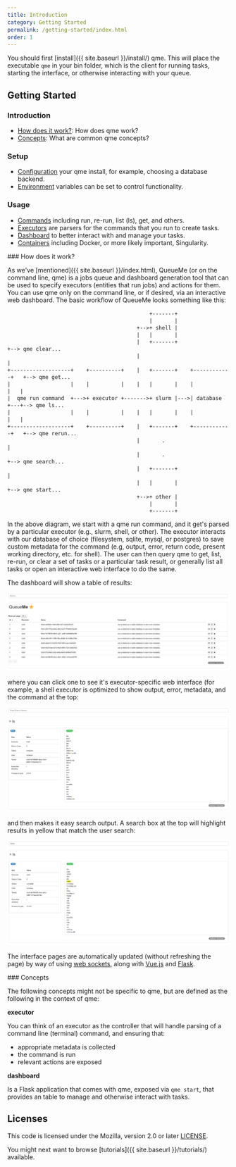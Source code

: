 ```yaml
---
title: Introduction
category: Getting Started
permalink: /getting-started/index.html
order: 1
---
```


You should first [install]({{ site.baseurl }}/install/) qme.
This will place the executable `qme` in your bin folder, which is the client
for running tasks, starting the interface, or otherwise interacting with your queue.

## Getting Started

### Introduction

 - [How does it work?](#how-does-it-work): How does qme work?
 - [Concepts](#concepts): What are common qme concepts?

### Setup

 - [Configuration](configure/) your qme install, for example, choosing a database backend.
 - [Environment](environment/) variables can be set to control functionality.

### Usage

 - [Commands](commands/) including run, re-run, list (ls), get, and others.
 - [Executors](executors/) are parsers for the commands that you run to create tasks.
 - [Dashboard](dashboard/) to better interact with and manage your tasks.
 - [Containers](containers/) including Docker, or more likely important, Singularity.

<a id="#how-does-it-work">
### How does it work?

As we've [mentioned]({{ site.baseurl }}/index.html), QueueMe (or on the command line, qme) 
is a jobs queue and dashboard generation tool that can be used
to specify executors (entities that run jobs) and actions for them. You can
use qme only on the command line, or if desired, via an interactive web dashboard.
The basic workflow of QueueMe looks something like this:

```
                                             +-------+
                                             |       |
                                         +-->+ shell |
                                         |   |       |
                                         |   +-------+                     +--> qme clear...
                                         |                                 |
+-------------------+    +----------+    |   +-------+    +------------+   +--> qme get...
|                   |    |          |    |   |       |    |            |   |
|  qme run command  +--->+ executor +------->+ slurm |--->| database   +---+--> qme ls...
|                   |    |          |    |   |       |    |            |   |
+-------------------+    +----------+    |   +-------+    +------------+   +--> qme rerun...
                                         |       .                         |
                                         |       .                         +--> qme search...
                                         |   +-------+                     |
                                         |   |       |                     +--> qme start...
                                         +-->+ other |
                                             |       |
                                             +-------+

```

In the above diagram, we start with a qme run command, and it get's parsed by a particular
executor (e.g., slurm, shell, or other). The executor interacts with our database of choice
(filesystem, sqlite, mysql, or postgres) to save custom metadata for the command (e.g,
output, error, return code, present working directory, etc. for shell). The
user can then query qme to get, list, re-run, or clear a set of tasks or a particular task result, 
or generally list all tasks or open an interactive web interface to do the same.

The dashboard will show a table of results:

![img/dashboard/prototype.png](img/dashboard/prototype.png)

where you can click one to see it's executor-specific web interface (for example,
a shell executor is optimized to show output, error, metadata, and the command at
the top:

![img/executors/shell.png](img/executors/shell.png)

and then makes it easy search output. A search box at the top will highlight results
in yellow that match the user search:

![img/executors/shell-search.png](img/executors/shell-search.png)

The interface pages are automatically updated (without refreshing the page) by way of
using [web sockets](https://python-socketio.readthedocs.io/en/latest/intro.html), along
with [Vue.js](https://vuejs.org/) and [Flask](https://flask.palletsprojects.com/en/1.1.x/).

<a id="#concepts">
### Concepts

The following concepts might not be specific to qme, but are defined as the following
in the context of qme:

**executor**

You can think of an executor as the controller that will handle parsing of a command line (terminal)
command, and ensuring that:

 - appropriate metadata is collected 
 - the command is run
 - relevant actions are exposed

**dashboard**

Is a Flask application that comes with qme, exposed via `qme start`, that provides
an table to manage and otherwise interact with tasks.


## Licenses

This code is licensed under the Mozilla, version 2.0 or later [LICENSE](LICENSE).

You might next want to browse [tutorials]({{ site.baseurl }}/tutorials/) available.
